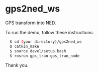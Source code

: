 # gps2ned_ws
GPS transform into NED.

To run the demo, follow these instructions:
```sh
  $ cd (your directory)/gps2ned_ws
  $ catkin_make
  $ source devel/setup.bash 
  $ rosrun gps_tran gps_tran_node 
```
Thank you.

